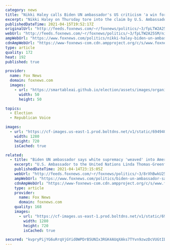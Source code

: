 ```yaml
---
category: news
title: "Nikki Haley calls Biden UN ambassador's US criticism 'a win for our enemies'"
excerpt: "Nikki Haley on Thursday tore into the claim by U.S. Ambassador to the U.N. Linda Thomas-Greenfield that White supremacy was \"weaved\" into U.S. founding documents and principles – with Haley saying the criticism was a \"win for our enemies.\""
publishedDateTime: 2021-04-15T19:52:17Z
originalUrl: "http://feeds.foxnews.com/~r/foxnews/politics/~3/fpLTW2A25SM/nikki-haley-biden-un-ambassadors-us-criticism"
webUrl: "http://feeds.foxnews.com/~r/foxnews/politics/~3/fpLTW2A25SM/nikki-haley-biden-un-ambassadors-us-criticism"
ampWebUrl: "https://www.foxnews.com/politics/nikki-haley-biden-un-ambassadors-us-criticism.amp"
cdnAmpWebUrl: "https://www-foxnews-com.cdn.ampproject.org/c/s/www.foxnews.com/politics/nikki-haley-biden-un-ambassadors-us-criticism.amp"
type: article
quality: 172
heat: 192
published: true

provider:
  name: Fox News
  domain: foxnews.com
  images:
    - url: "https://smartableai.github.io/election/assets/images/organizations/foxnews.com-50x50.jpg"
      width: 50
      height: 50

topics:
  - Election
  - Republican Voice

images:
  - url: "https://cf-images.us-east-1.prod.boltdns.net/v1/static/694940094001/f8d534a1-f1fb-40a2-8e20-6ef865bf5a8f/389b01d1-f2ed-4a86-9a21-9abec5550598/1280x720/match/image.jpg"
    width: 1280
    height: 720
    isCached: true

related:
  - title: "Biden UN ambassador says white supremacy 'weaved' into America's 'founding documents'"
    excerpt: "U.S. Ambassador to the United Nations Linda Thomas-Greenfield pledged Wednesday to prioritize efforts to combat racism at home and abroad, arguing at an event that America’s history of slavery “weaved white supremacy into our founding documents and principles.”"
    publishedDateTime: 2021-04-14T23:15:05Z
    webUrl: "http://feeds.foxnews.com/~r/foxnews/politics/~3/8rXhBwkU258/biden-un-ambassador-says-white-supremacy-weaved-into-americas-founding-documents"
    ampWebUrl: "https://www.foxnews.com/politics/biden-un-ambassador-says-white-supremacy-weaved-into-americas-founding-documents.amp"
    cdnAmpWebUrl: "https://www-foxnews-com.cdn.ampproject.org/c/s/www.foxnews.com/politics/biden-un-ambassador-says-white-supremacy-weaved-into-americas-founding-documents.amp"
    type: article
    provider:
      name: Fox News
      domain: foxnews.com
    quality: 168
    images:
      - url: "https://cf-images.us-east-1.prod.boltdns.net/v1/static/694940094001/565c5f4a-bd9d-49f5-af1a-66bc7e079cd0/22db373b-2a6e-42f6-9333-5a2b8ae0c205/1280x720/match/image.jpg"
        width: 1280
        height: 720
        isCached: true

secured: "kvpryPijYG6uRrqVjGYid0WPDrB5UNIx3RGK4AUqXAks7TYvn9zwzDcVUGtIDuw4i8Hg3MLPzo28vXFyNCSuVhSxCv/WDwggbCRq2CnFcR86VirqlHAPuzNszc32TMKIjtrRID2fJ2ViyajFbDuS0JwjsEP2t+BxPJp4956YaGia1s5o68ez0imUgprfCIadDjp0IqYMbckCeqW70Q70ZsezY359BF+HmrmFuv4QncF10bF94e1BUte1RCJljDLkPZfnWWJNsHxltcCmuaYInFgsIcavVpbKfNzBXpnXVhLxiFQNUR0jlTh/DHXDkuAeVurhSbB0PtC7eZkzi/rozpcEQEgaVQbeceklxJEYPus=;3CMZvKJc1vFqy4msO5qmYA=="
---
```


